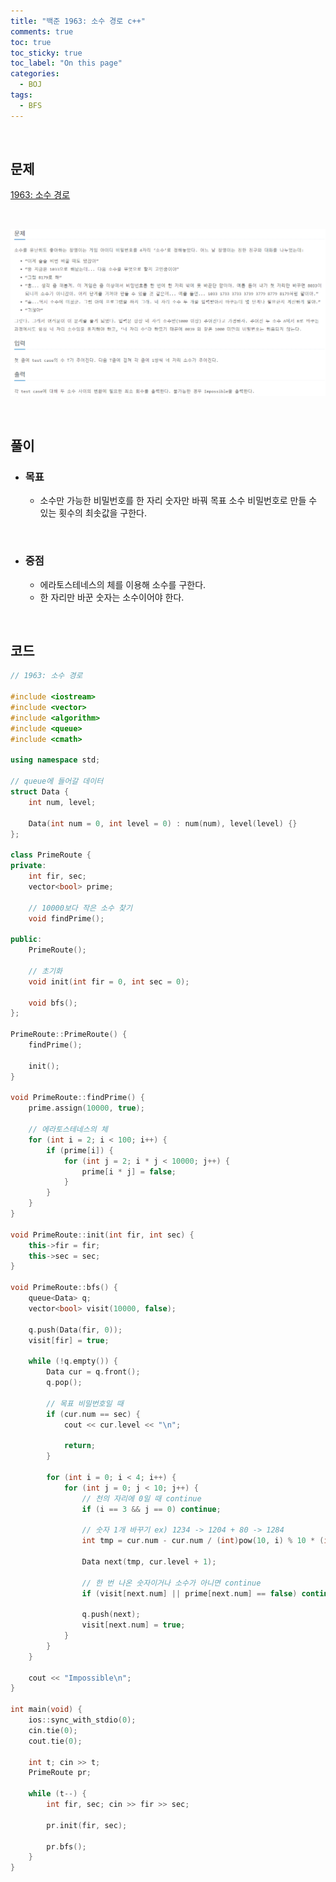 ```yaml
---
title: "백준 1963: 소수 경로 c++"
comments: true
toc: true
toc_sticky: true
toc_label: "On this page"
categories:
  - BOJ
tags:
  - BFS
---
```


<br>

## **문제**

[1963: 소수 경로](https://www.acmicpc.net/problem/1963)

<br>

![](https://github.com/ljh37694/ljh37694.github.io/blob/main/_captures/Baekjoon1963.PNG?raw=true)

<br>

## **풀이**
* ### **목표**
  * 소수만 가능한 비밀번호를 한 자리 숫자만 바꿔 목표 소수 비밀번호로 만들 수 있는 횟수의 최솟값을 구한다.

<br>

* ### **중점**
  * 에라토스테네스의 체를 이용해 소수를 구한다.
  * 한 자리만 바꾼 숫자는 소수이어야 한다.
 
<br>

## **코드**
``` c++
// 1963: 소수 경로

#include <iostream>
#include <vector>
#include <algorithm>
#include <queue>
#include <cmath>

using namespace std;

// queue에 들어갈 데이터
struct Data {
	int num, level;

	Data(int num = 0, int level = 0) : num(num), level(level) {}
};

class PrimeRoute {
private:
	int fir, sec;
	vector<bool> prime;

	// 10000보다 작은 소수 찾기
	void findPrime();

public:
	PrimeRoute();

	// 초기화
	void init(int fir = 0, int sec = 0);

	void bfs();
};

PrimeRoute::PrimeRoute() {
	findPrime();

	init();
}

void PrimeRoute::findPrime() {
	prime.assign(10000, true);

	// 에라토스테네스의 체
	for (int i = 2; i < 100; i++) {
		if (prime[i]) {
			for (int j = 2; i * j < 10000; j++) {
				prime[i * j] = false;
			}
		}
	}
}

void PrimeRoute::init(int fir, int sec) {
	this->fir = fir;
	this->sec = sec;
}

void PrimeRoute::bfs() {
	queue<Data> q;
	vector<bool> visit(10000, false);

	q.push(Data(fir, 0));
	visit[fir] = true;

	while (!q.empty()) {
		Data cur = q.front();
		q.pop();

		// 목표 비밀번호일 때
		if (cur.num == sec) {
			cout << cur.level << "\n";

			return;
		}

		for (int i = 0; i < 4; i++) {
			for (int j = 0; j < 10; j++) {
				// 천의 자리에 0일 때 continue
				if (i == 3 && j == 0) continue;

				// 숫자 1개 바꾸기 ex) 1234 -> 1204 + 80 -> 1284
				int tmp = cur.num - cur.num / (int)pow(10, i) % 10 * (int)pow(10, i) + j * (int)pow(10, i);

				Data next(tmp, cur.level + 1);

				// 한 번 나온 숫자이거나 소수가 아니면 continue
				if (visit[next.num] || prime[next.num] == false) continue;

				q.push(next);
				visit[next.num] = true;
			}
		}
	}

	cout << "Impossible\n";
}

int main(void) {
	ios::sync_with_stdio(0);
	cin.tie(0);
	cout.tie(0);

	int t; cin >> t;
	PrimeRoute pr;

	while (t--) {
		int fir, sec; cin >> fir >> sec;

		pr.init(fir, sec);

		pr.bfs();
	}
}
```